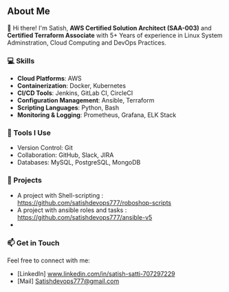 ## About Me

👋 Hi there! I'm Satish, **AWS Certified Solution Architect (SAA-003)** and **Certified Terraform Associate** with 5+ Years of experience in Linux System Adminstration, Cloud Computing and DevOps Practices. 

### 💻 Skills
- **Cloud Platforms**: AWS
- **Containerization**: Docker, Kubernetes
- **CI/CD Tools**: Jenkins, GitLab CI, CircleCI
- **Configuration Management**: Ansible, Terraform
- **Scripting Languages**: Python, Bash
- **Monitoring & Logging**: Prometheus, Grafana, ELK Stack

### 🔧 Tools I Use
- Version Control: Git
- Collaboration: GitHub, Slack, JIRA
- Databases: MySQL, PostgreSQL, MongoDB


### 🌟 Projects
- A project with Shell-scripting : https://github.com/satishdevops777/roboshop-scripts
- A project with ansible roles and tasks : https://github.com/satishdevops777/ansible-v5
- 

### 📫 Get in Touch
Feel free to connect with me:
- [LinkedIn] www.linkedin.com/in/satish-satti-707297229
- [Mail] Satishdevops777@gmail.com
